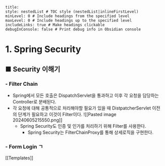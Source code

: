 ```table-of-contents
title: 
style: nestedList # TOC style (nestedList|inlineFirstLevel)
minLevel: 0 # Include headings from the specified level
maxLevel: 0 # Include headings up to the specified level
includeLinks: true # Make headings clickable
debugInConsole: false # Print debug info in Obsidian console
```

# 1. Spring Security
## ■ Security 이해기

### - Filter Chain
- Spring에서 모든 호출은 DispatchServlet을 통과하고 이후 각 요청을 담당하는 Controller로 분배된다.
- 각 요청에 대해 공통적으로 처리해야할 필요가 있을 때  DistpatcherServlet 이전의 단계가 필요하고 이것이 Filter이다.
  ![[Pasted image 20240605215550.png]]
	- Spring Security도 인증 및 인가를 처리하기 위해 Filter를 사용한다.
		- Spring Security는 FilterChainProxy를 통해 상세로직을 구현한다.

### - Form Login ㄱ






[[Templates]]
